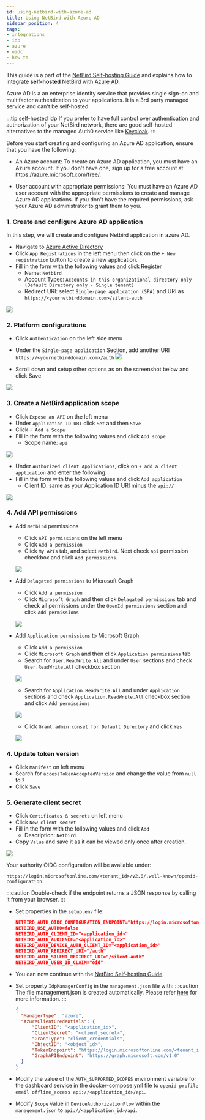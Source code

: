```yaml
---
id: using-netbird-with-azure-ad
title: Using NetBird with Azure AD
sidebar_position: 4
tags:
- integrations
- idp
- azure
- oidc
- how-to
---
```


This guide is a part of the [NetBird Self-hosting Guide](/getting-started/self-hosting) and explains how to integrate **self-hosted** NetBird with [Azure AD](https://azure.microsoft.com/en-us/products/active-directory/).

Azure AD is a an enterprise identity service that provides single sign-on and multifactor authentication to your applications. 
It is a 3rd party managed service and can't be self-hosted.

:::tip self-hosted idp
If you prefer to have full control over authentication and authorization of your NetBird network, there are good
self-hosted alternatives to the managed Auth0 service like [Keycloak](/integrations/identity-providers/self-hosted/using-netbird-with-keycloak).
:::

Before you start creating and configuring an Azure AD application, ensure that you have the following:
- An Azure account: To create an Azure AD application, you must have an Azure account. If you don't have one, sign up for a free account at https://azure.microsoft.com/free/.

- User account with appropriate permissions: You must have an Azure AD user account with the appropriate permissions to create and manage Azure AD applications. If you don't have the required permissions, ask your Azure AD administrator to grant them to you.


### 1. Create and configure Azure AD application
In this step, we will create and configure Netbird application in azure AD.
- Navigate to [Azure Active Directory](https://portal.azure.com/#view/Microsoft_AAD_IAM/ActiveDirectoryMenuBlade/~/Overview)
- Click `App Registrations` in the left menu then click on the `+ New registration` button to create a new application.
- Fill in the form with the following values and click Register
  - Name: `Netbird`
  - Account Types: `Accounts in this organizational directory only (Default Directory only - Single tenant)`
  - Redirect URI: select `Single-page application (SPA)` and URI as `https://<yournetbirddomain.com>/silent-auth`

![](/img/integrations/identity-providers/self-hosted/azure-new-application.png)

### 2. Platform configurations
- Click `Authentication` on the left side menu
- Under the `Single-page application` Section, add another URI `https://<yournetbirddomain.com>/auth`
  ![](/img/integrations/identity-providers/self-hosted/azure-spa-uri-setup.png)

- Scroll down and setup other options as on the screenshot below and click Save

![](/img/integrations/identity-providers/self-hosted/azure-flows-setup.png)

### 3. Create a NetBird application scope
- Click `Expose an API` on the left menu
- Under `Application ID URI` click `Set` and then `Save`
- Click `+ Add a Scope`
- Fill in the form with the following values and click `Add scope`
  - Scope name: `api`

![](/img/integrations/identity-providers/self-hosted/azure-add-scope.png)

- Under `Authorized client Applications`, click on `+ add a client application` and enter the following:
- Fill in the form with the following values and click `Add application`
  - Client ID: same as your Application ID URI minus the `api://`

![](/img/integrations/identity-providers/self-hosted/azure-add-application-scope.png)


### 4. Add API permissions
- Add `Netbird` permissions
  - Click `API permissions` on the left menu
  - Click `Add a permission`
  - Click `My APIs` tab, and select `Netbird`. Next check `api` permission checkbox and click `Add permissions`.

  ![](/img/integrations/identity-providers/self-hosted/azure-netbird-api-permisssions.png)

- Add `Delagated permissions` to Microsoft Graph
  - Click `Add a permission`
  - Click `Microsoft Graph` and then click `Delagated permissions` tab  and check all permissions under the `OpenId permissions` section and click  `Add permissions`

  ![](/img/integrations/identity-providers/self-hosted/azure-openid-permissions.png)


- Add `Application permissions` to Microsoft Graph
  - Click `Add a permission`
  - Click `Microsoft Graph` and then click `Application permissions` tab 
  - Search for `User.ReadWrite.All` and under `User` sections  and check `User.ReadWrite.All` checkbox  section

  ![](/img/integrations/identity-providers/self-hosted/azure-user-permissions.png)

  - Search for `Application.ReadWrite.All` and under `Application` sections  and check `Application.ReadWrite.All` checkbox  section and click `Add permissions`

  ![](/img/integrations/identity-providers/self-hosted/azure-applications-permissions.png)

  - Click `Grant admin conset for Default Directory` and click `Yes`

  ![](/img/integrations/identity-providers/self-hosted/azure-grant-admin-conset.png)

### 4. Update token version
- Click `Manifest` on left menu
- Search for `accessTokenAcceptedVersion` and change the value from `null` to `2`
- Click `Save`

### 5. Generate client secret
- Click `Certificates & secrets` on left menu
- Click `New client secret`
- Fill in the form with the following values and click `Add`
  - Description: `Netbird`
- Copy `Value` and save it as it can be viewed only once after creation.

![](/img/integrations/identity-providers/self-hosted/azure-client-secret.png)

Your authority OIDC configuration will be available under:
```
https://login.microsoftonline.com/<tenant_id>/v2.0/.well-known/openid-configuration
```
:::caution
Double-check if the endpoint returns a JSON response by calling it from your browser.
:::

- Set properties in the `setup.env` file:
  ```json
  NETBIRD_AUTH_OIDC_CONFIGURATION_ENDPOINT="https://login.microsoftonline.com/<tenant_id>/v2.0/.well-known/openid-configuration"
  NETBIRD_USE_AUTH0=false
  NETBIRD_AUTH_CLIENT_ID="<application_id>"
  NETBIRD_AUTH_AUDIENCE="<application_id>"
  NETBIRD_AUTH_DEVICE_AUTH_CLIENT_ID="<application_id>"
  NETBIRD_AUTH_REDIRECT_URI="/auth"
  NETBIRD_AUTH_SILENT_REDIRECT_URI="/silent-auth"
  NETBIRD_AUTH_USER_ID_CLAIM="oid"
  ```

- You can now continue with the [NetBird Self-hosting Guide](/getting-started/self-hosting#step-3-configure-identity-provider).

- Set property `IdpManagerConfig` in the `management.json` file with:
  :::caution
  The file management.json is created automatically. Please refer [here](/getting-started/self-hosting#step-5-run-configuration-script) for more information.
  :::

  ```json
  {
    "ManagerType": "azure",
    "AzureClientCredentials": {
        "ClientID": "<application_id>",
        "ClientSecret": "<client_secret>",
        "GrantType": "client_credentials",
        "ObjectID": "<object_id>",
        "TokenEndpoint": "https://login.microsoftonline.com/<tenant_id>/oauth2/v2.0/token",
        "GraphAPIEndpoint": "https://graph.microsoft.com/v1.0"
    }
  }
  ```

- Modify the value of the `AUTH_SUPPORTED_SCOPES` environment variable for the dashboard service in the docker-compose.yml file to `openid profile email offline_access api://<application_id>/api`.

- Modify `Scope` value in `DeviceAuthorizationFlow` within the `management.json` to `api://<application_id>/api`.

